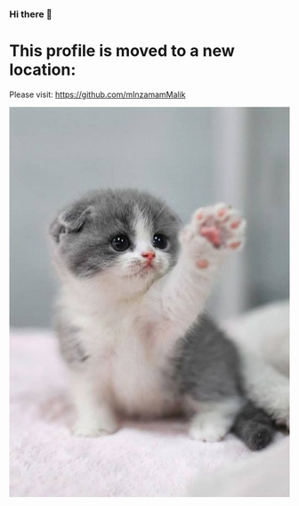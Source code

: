 ### Hi there 👋

# This profile is moved to a new location:
Please visit: https://github.com/mInzamamMalik


![Cat pointing goto link above](./cat.jpg)








<!--
**malikasinger1/malikasinger1** is a ✨ _special_ ✨ repository because its `README.md` (this file) appears on your GitHub profile.

Here are some ideas to get you started:

- 🔭 I’m currently working on ...
- 🌱 I’m currently learning ...
- 👯 I’m looking to collaborate on ...
- 🤔 I’m looking for help with ...
- 💬 Ask me about ...
- 📫 How to reach me: ...
- 😄 Pronouns: ...
- ⚡ Fun fact: ...
-->
